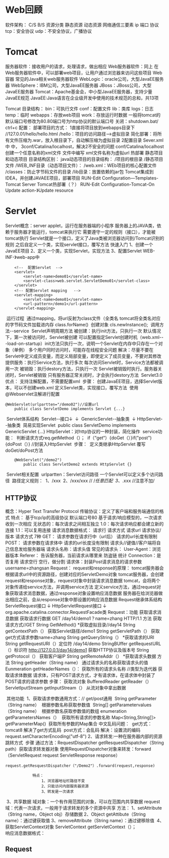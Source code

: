 # Web回顾

软件架构：
	C/S
	B/S
资源分类
	静态资源
	动态资源
网络通信三要素
	ip
	端口
	协议
		tcp：安全协议
		udp：不安全协议，广播协议

# Tomcat

服务器软件：接收用户的请求，处理请求，做出相应
Web服务器软件：同上
	在Web服务器软件中，可以部署web项目，让用户通过浏览器来访问这些项目
	Web容器
常见的Java相关web服务器软件
	WebLogic：oracle公司，大型JavaEE服务器
	WebSphere：IBM公司，大型JavaEE服务器
	JBoss：JBoss公司，大型JavaEE服务器
	Tomcat：Apache基金会，中小型JavaEE服务器，支持少量JavaEE规范
JavaEE:Java语言在企业级开发中使用的技术规范的总和，共13项

Tomcat
	目录结构：
		bin：可执行文件
		conf：配置文件
		lib：类库
		logs：日志
		temp：临时
		webapps：存放web项目
		work：存放运行时数据
	一般将tomcat的默认端口号修改为80.80端口号为http协议的默认端口号
	关闭：shutdown.bat/ ctrl+c
	配置：
		部署项目的方式：
			1直接将项目放到webapps目录下
				//127.0.01/hello/hello.html
				/hello：项目的访问路径-->虚拟目录
				简化部署：将所有文件压缩为.war，放入根目录下，自动解压缩为虚拟目录
			2配置目录
				Sever.xml中
				<Host>中，<Context docBase=‘url/*真实url*/’ path='/xx/*设置虚拟url*/'/>
			3conf/Catalina/localhost，解决2不安全的问题
				conf/Catalina/localhost创建一个任意名称的xml文件
				文件中编写<Context docBase=‘url/*真实url*/’>
				xml文件名称为虚拟url
				热部署
		静态项目和动态项目
			目录结构区别：
				java动态项目的目录结构：
					/项目的根目录
						/静态项目文件
						/WEB_INF目录（动态项目文件）：
							/web.xml：WEb项目的核心配置文件
							/classes：防止字节码文件的目录
							/lib目录：放置依赖的jar包
		Tomcat集成到IDEA，并创建JAVAEE项目，部署项目
        	RUN-Edit Configuration—Templates-Tomcat Server
        Tomcat热部署（？）
        	RUN-Edit Configuration-Tomcat-On Update action-》Update resource
			
# Servlet

Servlet概念：server applet，运行在服务器端的小程序
		服务器上的JAVA类，依赖于服务器才能运行，tomcat来执行它
		需要遵守一定的规则（接口），才能被tomcat执行
		Servlet就是一个接口，定义了Java类被浏览器访问到/Tomcat识别的规则
		之后自定义一个类，实现servlet接口，覆写方法
	快速入门
		1、创建一个JavaEE项目
		2、定义一个类，实现Servlet，实现方法
		3、配置Servlet
			WEB-INF-》web-app中

```
	<!--  配置Servlet  -->
    <servlet>
        <servlet-name>demo01</servlet-name>
        <servlet-class>web.servlet.ServletDemo01</servlet-class>
    </servlet>
    <!-- 配置Servlet mapping   -->
    <servlet-mapping>
        <servlet-name>demo01</servlet-name>
        <url-pattern>/demo1</url-pattern>
    </servlet-mapping>
```

​	运行过程
​		通过mapping，将url反射为class文件（全类名
​		tomcat将全类名对应的字节码文件加载进内存 class.forName()
​		创建对象 cls.newInstance();
​		调用方法--service
​	Servlet声明周期方法
​		被创建：执行init方法，只执行一次
​			默认情况下，第一次被访问时，Servlet被创建
​			可以配置指定Servlet创建时机（web.xml-<servlet>-<servlet-class>-load-on-startup）
​			init方法只执行一次，说明一个Servlet在内存中只存在一个对象（单例）
​				多个用户同时访问时，可能存在线程安全问题
​				解决：尽量不要在Servlet中定义成员变量，而定义局部变量，即使定义了成员变量，不要对其修改
​		提供服务：执行Service方法，执行多次
​			每次访问Servlet时，Service方法都被调用一次
​		被销毁：执行destory方法，只执行一次
​			Servlet被销毁时执行。服务器关闭时，Servlet被销毁
​			只有服务器正常关闭时，才会执行destory方法
​	Servlet3.0
​		优点：
​			支持注解配置，不需要配置xml
​		步骤：
​			创建JavaEE项目，选择Servlet版本，可以不创建web.xml
​			定义Servlet类，实现接口，覆写方法
​			使用@Webservlet注解进行配置
```
@WebServlet(urlpartten="/demo02")//设置url
	public class ServletDemo implements Servlet {...}
```
​	Servlet体系结构
​			Servlet--接口↓
​				↓
​			GenericServlet--抽象类
​				↓
​			HttpServlet--抽象类
​		简易实现Servlet
​			public class ServletDemo implements GenericServlet {...}
​		HttpServlet：对http协议的一种封装，简化操作
​        	service功能：
​				判断请求方式
​					req.getMethod（）；
​					if（“get“）{doGet（）}if("post"){doPost（）}
​						//封装入HttpServlet
​			步骤：
​				定义类继承HttpServlet
​				覆写doGet/doPost方法

```
	@WebServlet("/demo2")
		public class ServletDemo2 extends HttpServlet {}

```

​	Servlet相关配置
​		urlpartten：Servlet访问路径
​			一个Servlet可以定义多个访问路径
​			路径定义规则：
​				1、/xxx
​				2、/xxx/xxx //  /*任意匹配
​				3、*.xxx  //注意不加/

## HTTP协议
概念：Hyper Text Transfer Protocol
	传输协议：定义了客户端和服务端通信的格式
	特点：
		基于tcp/ip的高级协议
		默认端口号80
		基于请求/响应模型的，一次请求收到一次相应
		无状态的：每次请求之间相互独立
	1.0：每次请求响应都会建立新的连接
	1.1：可以复用连接
	请求消息数据格式：
		请求行
			请求方式 请求url 请求协议/版本
				请求方式
					7种
						GET：
							请求参数在请求行中（url后）
							请求的url长度有限制
						POST：
							请求参数在请求体中
							请求的url长度没有限制
		请求头//键值//客户端将自己信息发给服务器端
			请求头名称：请求头值
				常见的请求头：
					User-Agent：浏览器版本
					Referer：
						告诉服务器，当前请求从哪里来
							防盗链
							统计
					Connection：是否复用
		请求空行
			空行，做分割
		请求体：封装Post请求消息的请求参数
			username=zhangsan
	Request：
		request和response的原理：
			tomcat服务器会根据请求url中的资源路径，创建对应的ServletDemo对象
			tomcat服务器，会创建request和response对象，request对象中封装请求消息数据
			tomcat，会将两个对象传递给service方法，并调用service方法
			定义service方法，通过request对象获取请求消息数据，通过response对象设置响应消息数据
			服务器在给浏览器做出相应之前，会从response对象中那设置的响应消息数据
		Request继承体系结构
			ServletRequest接口
				↓
			HttpServletRequest接口
				↓
			org.apache.catalina.connector.RequestFacade类
		Request：功能
			获取请求消息数据
				获取请求行数据
					GET /day14/demo1？name=zhang HTTP/1.1
					方法
						获取请求方式//GET
							String GetMethod()
						*获取虚拟目录//day14
							String getContextPath（）
						获取Servlet路径/demo1
							String getServletPath（）
						获取get方式请求参数name=zhang
							String getQueryString（）
						*获取请求的URI
							String getRequestURI（）定位符
								/day14/demo
							StringBUffer getRequestURL（）标识符
								http://127.0.0.1/day14/demo1
						获取HTTP协议及版本号
							String getProtocol（）
						获取客户端IP
							String getRemoteAddr（）
				*获取请求头数据
					方法
						String getHeader（String name）
							通过请求头的名称获取请求头的值
						Eunmeration<String> getHeaderNames（）：
							获取所有的请求头名称
								//类型为迭代器
				获取请求体数据
					请求体，只有POST请求方式，才有请求体，在请求体中封装了POST请求的请求参数
					步骤：
						获取流对象
							BufferedReader getReader（）
							ServletIputStream getInputStream（）
						从流对象中拿出数据
							

​		其他功能
​			1、获取请求参数通用方式：// get/post通用
​				String getParameter（String name）
​					根据参数名称获取参数值
​				String[] getParametervalues（String name）
​					根据参数名获取参数值的数组
​				enumeration<String> getParametersNames（）
​					获取所有请求的参数名称
​				Map<String,String[]> getParameterMap()
​					获取所有参数的Map集合
​				中文乱码问题：
​					get方式：tomcat8 解决了get方式乱码
​					post方式：会乱码
​						解决：设置流的编码
​						request.setCharacterEncoding("utf-8")
​			2、请求转发:一种在服务器内部的资源跳转方式
​				步骤
​					通过方法：RequestDispatcher getResquestDispatcher（String path）获取请求转发器对象
​					使用RequestDispatcher对象来转发：forward（ServletRequest request ServletResponse response）
​					

```
request.getResquestDispatcher（"/Demo2"）.forward(request,response)
```
				特点：
					1、浏览器地址栏路径不变
					2、只能访问内部服务器资源
					3、转发是一次请求
​			3、共享数据
				域对象：一个有作用范围的对象，可以在范围内共享数据
				request域：代表一次请求，一般用于请求转发的多个资源中共享
				方法：
					1、setAttribute（String name，Object obj）存储数据
					2、Object getAttibute（String name）：通过键获取值
					3、removeAttribute（String name）：通过键移除值
​			4、获取ServletContext对象
				ServletContext getServletContext（）；
​	
响应消息数据格式：

## Request


















